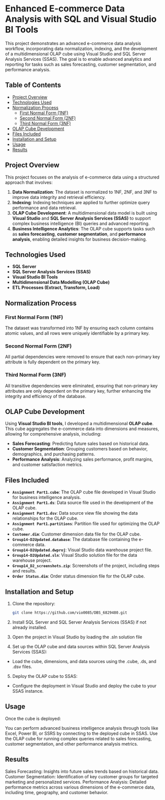# Enhanced E-commerce Data Analysis with SQL and Visual Studio BI Tools

This project demonstrates an advanced e-commerce data analysis workflow, incorporating data normalization, indexing, and the development of a multidimensional OLAP cube using Visual Studio and SQL Server Analysis Services (SSAS). The goal is to enable advanced analytics and reporting for tasks such as sales forecasting, customer segmentation, and performance analysis.

## Table of Contents
- [Project Overview](#project-overview)
- [Technologies Used](#technologies-used)
- [Normalization Process](#normalization-process)
  - [First Normal Form (1NF)](#first-normal-form-1nf)
  - [Second Normal Form (2NF)](#second-normal-form-2nf)
  - [Third Normal Form (3NF)](#third-normal-form-3nf)
- [OLAP Cube Development](#olap-cube-development)
- [Files Included](#files-included)
- [Installation and Setup](#installation-and-setup)
- [Usage](#usage)
- [Results](#results)

## Project Overview

This project focuses on the analysis of e-commerce data using a structured approach that involves:

1. **Data Normalization**: The dataset is normalized to 1NF, 2NF, and 3NF to improve data integrity and retrieval efficiency.
2. **Indexing**: Indexing techniques are applied to further optimize query performance and data retrieval.
3. **OLAP Cube Development**: A multidimensional data model is built using **Visual Studio** and **SQL Server Analysis Services (SSAS)** to support complex business intelligence (BI) queries and advanced reporting.
4. **Business Intelligence Analytics**: The OLAP cube supports tasks such as **sales forecasting**, **customer segmentation**, and **performance analysis**, enabling detailed insights for business decision-making.

## Technologies Used

- **SQL Server**
- **SQL Server Analysis Services (SSAS)**
- **Visual Studio BI Tools**
- **Multidimensional Data Modelling (OLAP Cube)**
- **ETL Processes (Extract, Transform, Load)**

## Normalization Process

### First Normal Form (1NF)
The dataset was transformed into 1NF by ensuring each column contains atomic values, and all rows were uniquely identifiable by a primary key.

### Second Normal Form (2NF)
All partial dependencies were removed to ensure that each non-primary key attribute is fully dependent on the primary key.

### Third Normal Form (3NF)
All transitive dependencies were eliminated, ensuring that non-primary key attributes are only dependent on the primary key, further enhancing the integrity and efficiency of the database.

## OLAP Cube Development

Using **Visual Studio BI tools**, I developed a multidimensional **OLAP cube**. This cube aggregates the e-commerce data into dimensions and measures, allowing for comprehensive analysis, including:

- **Sales Forecasting**: Predicting future sales based on historical data.
- **Customer Segmentation**: Grouping customers based on behavior, demographics, and purchasing patterns.
- **Performance Analysis**: Analyzing sales performance, profit margins, and customer satisfaction metrics.

## Files Included

- **`Assignment Part1.cube`**: The OLAP cube file developed in Visual Studio for business intelligence analysis.
- **`Assignment Part1.ds`**: Data source file used in the development of the OLAP cube.
- **`Assignment Part1.dsv`**: Data source view file showing the data relationships for the OLAP cube.
- **`Assignment Part1.partitions`**: Partition file used for optimizing the OLAP cube.
- **`Customer.dim`**: Customer dimension data file for the OLAP cube.
- **`Group14-D2Updated.database`**: The database file containing the e-commerce data.
- **`Group14-D2Updated.dwproj`**: Visual Studio data warehouse project file.
- **`Group14-D2Updated.sln`**: Visual Studio solution file for the data warehouse project.
- **`Group14_D2_screenshots.zip`**: Screenshots of the project, including steps and results.
- **`Order Status.dim`**: Order status dimension file for the OLAP cube.

## Installation and Setup

1. Clone the repository:
   ```bash
   git clone https://github.com/vio0085/DBS_6829480.git

2. Install SQL Server and SQL Server Analysis Services (SSAS) if not already installed.

3. Open the project in Visual Studio by loading the .sln solution file

4. Set up the OLAP cube and data sources within SQL Server Analysis Services (SSAS):
  - Load the cube, dimensions, and data sources using the .cube, .ds, and .dsv files.

5. Deploy the OLAP cube to SSAS:
- Configure the deployment in Visual Studio and deploy the cube to your SSAS instance.

## Usage

Once the cube is deployed:

You can perform advanced business intelligence analysis through tools like Excel, Power BI, or SSRS by connecting to the deployed cube in SSAS.
Use the OLAP cube for running complex queries related to sales forecasting, customer segmentation, and other performance analysis metrics.

## Results

Sales Forecasting: Insights into future sales trends based on historical data.
Customer Segmentation: Identification of key customer groups for targeted marketing and personalized services.
Performance Analysis: Detailed performance metrics across various dimensions of the e-commerce data, including time, geography, and customer behavior.
